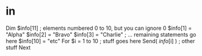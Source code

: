 # in
Dim $info[11] ; elements numbered 0 to 10, but you can ignore 0  $info[1] = "Alpha" $info[2] = "Bravo" $info[3] = "Charlie" ; ... remaining statements go here $info[10] = "etc"  For $i = 1 to 10 ; stuff goes here   Send( $info[$i] ) ; other stuff Next
